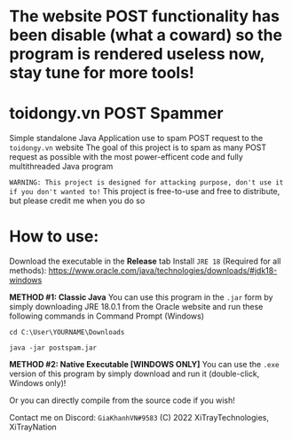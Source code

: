 # The website POST functionality has been disable (what a coward) so the program is rendered useless now, stay tune for more tools!

# toidongy.vn POST Spammer

Simple standalone Java Application use to spam POST request to the `toidongy.vn` website
The goal of this project is to spam as many POST request as possible with the most power-efficent code and fully multithreaded Java program

`WARNING: This project is designed for attacking purpose, don't use it if you don't wanted to!`
This project is free-to-use and free to distribute, but please credit me when you do so

# How to use:
Download the executable in the **Release** tab
Install `JRE 18` (Required for all methods): https://www.oracle.com/java/technologies/downloads/#jdk18-windows

**METHOD #1: Classic Java** You can use this program in the `.jar` form by simply downloading JRE 18.0.1 from the Oracle website
and run these following commands in Command Prompt (Windows)

`cd C:\User\YOURNAME\Downloads`

`java -jar postspam.jar`

**METHOD #2: Native Executable [WINDOWS ONLY]** You can use the `.exe` version of this program by simply download and run it (double-click, Windows only)!

Or you can directly compile from the source code if you wish!

Contact me on Discord: `GiaKhanhVN#9583`
(C) 2022 XiTrayTechnologies, XiTrayNation
